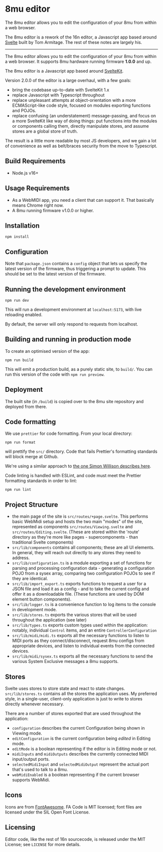 # 8mu editor

The 8mu editor allows you to edit the configuration of your 8mu from within a web browser.

The 8mu editor is a rework of the 16n editor, a Javascript app based around [Svelte](svelte) built by Tom Armitage. The rest of these notes are largely his.

---

The 8mu editor allows you to edit the configuration of your 8mu from within a web browser. It supports 8mu hardware running firmware **1.0.0** and up.

The 8mu editor is a Javascript app based around [SvelteKit](sk).

Version 2.0.0 of the editor is a large overhaul, with a few goals:

- bring the codebase up-to-date with SvelteKit 1.x
- replace Javascript with Typescript throughout
- replace unpleasant attempts at object-orientation with a more ECMAScript-like code style, focused on modules exporting functions and POJOs.
- replace confusing (an understatement) message-passing, and focus on a more SvelteKit like way of doing things: put functions into the modules or components calling them, directly manipulate stores, and assume stores are a global store of truth.

The result is a little more readable by most JS developers, and we gain a lot of convenience as well as belt/braces security from the move to Typescript.

## Build Requirements

- Node.js v16+

## Usage Requirements

- As a WebMIDI app, you need a client that can support it. That basically means Chrome right now.
- A 8mu running firmware v1.0.0 or higher.

## Installation

    npm install

## Configuration

Note that `package.json` contains a `config` object that lets us specify the latest version of the firmware, thus triggering a prompt to update. This should be set to the latest version of the firmware.

## Running the development environment

    npm run dev

This will run a development environment at `localhost:5173`, with live reloading enabled.

By default, the server will only respond to requests from localhost.

## Building and running in production mode

To create an optimised version of the app:

    npm run build

This will emit a production build, as a purely static site, to `build/`. You can run this version of the code with `npm run preview`.

## Deployment

The built site (in `/build`) is copied over to the 8mu site repository and deployed from there.

## Code formatting

We use `prettier` for code formatting. From your local directory:

    npm run format

will prettify the `src/` directory. Code that fails Prettier's formatting standards will block merge at Github.

We're using a similar approach to [the one Simon Willison describes here](https://til.simonwillison.net/github-actions/prettier-github-actions).

Code linting is handled with ESLint, and code must meet the Prettier formatting standards in order to lint:

    npm run lint

## Project Structure

- the main page of the site is `src/routes/+page.svelte`. This performs basic WebMidi setup and hosts the two main "modes" of the site, represented as components `src/routes/Viewing.svelte` and `src/routes/Editing.svelte`. (These are stored within the 'route' directory as they're more like pages - supercomponents - than traditional Svelte components)
- `src/lib/components` contains all components; these are all UI elements. In general, they will reach out directly to any stores they need to address.
- `src/lib/configuration.ts` is a module exporting a set of functions for parsing and processing configuration data - generating a configuration POJO from a sysex array, comparing two configuration POJOs to see if they are identical.
- `src/lib/import_export.ts` exports functions to request a user for a JSON file and load it as a config - and to take the current config and offer it as a downloadable file. (These functions are used by DOM element button components).
- `src/lib/logger.ts` is a convenience function to log items to the console in development mode.
- `src/lib/stores.ts` exports the various stores that will be used throughout the application (see later)
- `src/lib/types.ts` exports custom types used within the application: notably, individual `Control` items, and an entire `ControllerConfiguration`
- `src/lib/midi/midi.ts` exports all the necessary functions to listen to MIDI ports as they connect/disconnect, request 8mu configs from appropriate devices, and listen to individual events from the connected devices.
- `src/lib/midi/sysex.ts` exports all the necessary functions to send the various System Exclusive messages a 8mu supports.

## Stores

Svelte uses stores to store state and react to state changes. `src/lib/stores.ts` contains all the stores the application uses. My preferred style, in a single-user, client-only application is just to write to stores directly whenever necessary.

There are a number of stores exported that are used throughout the application:

- `configuration` describes the current Configuration being shown in Viewing mode.
- `editConfiguration` is the current configuration being _edited_ in Editing mode.
- `editMode` is a boolean representing if the editor is in Editing mode or not.
- `midiInputs` and `midiOutputs` describes the currently connected MIDI input/output ports.
- `selectedMidiInput` and `selectedMidiOutput` represent the actual port that's used to talk to a 8mu.
- `webMidiEnabled` is a boolean representing if the current browser supports WebMidi.

## Icons

Icons are from [FontAwesome](https://fontawesome.com/license/free). FA Code is MIT licensed; font files are licensed under the SIL Open Font License.

## Licensing

Editor code, like the rest of 16n sourcecode, is released under the MIT License; see `LICENSE` for more details.

[sk]: https://kit.svelte.dev
